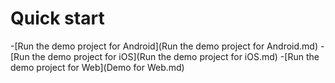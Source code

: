 # Quick start

-[Run the demo project for Android](Run the demo project for Android.md)
-[Run the demo project for iOS](Run the demo project for iOS.md)
-[Run the demo project for Web](Demo for Web.md)

